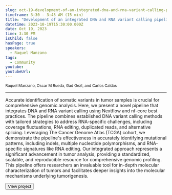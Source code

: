 ```yaml
---
slug: oct-19-development-of-an-integrated-dna-and-rna-variant-calling-pipeline
timeframe: 3:30 - 3:45 AM (15 min)
title: "Development of an integrated DNA and RNA variant calling pipeline"
datetime: 2023-10-19T15:30:00.000Z
date: Oct 19, 2023
time: 3:30 PM
isChild: false
hasPage: true
speakers:
  - Raquel Manzano
tags:
  - Community
youtube: 
youtubeUrl: 
---
```


<div className="mb-4">
  <small className="typo-small">
Raquel Manzano, Oscar M Rueda, Gad Gezt, and Carlos Caldas
  </small>
</div>

<hr className="border-t border-gray-50 mb-4 opacity-20" />

Accurate identification of somatic variants in tumor samples is crucial for comprehensive genomic analysis. Here, we present a novel pipeline that integrates DNA and RNA variant calling using Nextflow and nf-core best practices. The pipeline combines established DNA variant calling methods with tailored strategies to address RNA-specific challenges, including coverage fluctuations, RNA editing, duplicated reads, and alternative splicing. Leveraging The Cancer Genome Atlas (TCGA) cohort, we demonstrate the pipeline's effectiveness in accurately identifying mutational patterns, including indels, multiple nucleotide polymorphisms, and RNA-specific signatures like RNA editing. Our integrated approach represents a significant advancement in tumor analysis, providing a standardized, scalable, and reproducible resource for comprehensive genomic profiling. This pipeline offers researchers an invaluable tool for in-depth molecular characterization of tumors and facilitates deeper insights into the molecular mechanisms underlying tumorigenesis.

<div>
  <Button to="https://github.com/nf-core/rnadnavar" variant="secondary" size="md" arrow>
    View project
  </Button>
</div>